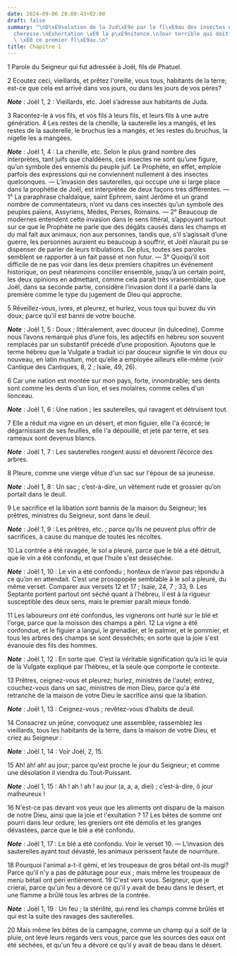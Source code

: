 ```yaml
---
date: 2024-09-06 20:00:43+02:00
draft: false
summary: "\nD\xE9solation de la Jud\xE9e par le fl\xE9au des insectes et de la s\xE9\
  cheresse.\nExhortation \xE0 la p\xE9nitence.\nJour terrible qui doit succ\xE9der\
  \ \xE0 ce premier fl\xE9au.\n"
title: Chapitre 1
---
```





1 Parole du Seigneur qui fut adressée à Joël, fils de Phatuel.


2 Ecoutez ceci, vieillards, et prêtez l'oreille, vous tous, habitants de la terre; est-ce que cela est arrivé dans vos jours, ou dans les jours de vos pères?

***Note*** :  Joël 1, 2 : Vieillards, etc. Joël s’adresse aux habitants de Juda.

3 Racontez-le à vos fils, et vos fils à leurs fils, et leurs fils à une autre génération. 4 Les restes de la chenille, la sauterelle les a mangés, et les restes de la sauterelle, le bruchus les a mangés, et les restes du bruchus, la nigelle les a mangées.

***Note*** :  Joël 1, 4 : La chenille, etc. Selon le plus grand nombre des interprètes, tant juifs que chaldéens, ces insectes ne sont qu’une figure, qu’un symbole des ennemis du peuple juif. Le Prophète, en effet, emploie parfois des expressions qui ne conviennent nullement à des insectes quelconques. ― L’invasion des sauterelles, qui occupe une si large place dans la prophétie de Joël, est interprétée de deux façons très différentes. ― 1° La paraphrase chaldaïque, saint Ephrem, saint Jérôme et un grand nombre de commentateurs, n’ont vu dans ces insectes qu’un symbole des peuples païens, Assyriens, Mèdes, Perses, Romains. ― 2° Beaucoup de modernes entendent cette invasion dans le sens littéral, s’appuyant surtout sur ce que le Prophète ne parle que des dégâts causés dans les champs et du mal fait aux animaux, non aux personnes, tandis que, s’il s’agissait d’une guerre, les personnes auraient eu beaucoup à souffrir, et Joël n’aurait pu se dispenser de parler de leurs tribulations. De plus, toutes ses paroles semblent
se rapporter à un fait passé et non futur. ― 3° Quoiqu’il soit difficile de ne pas voir dans les deux premiers chapitres un événement historique, on peut néanmoins concilier ensemble, jusqu’à un certain point, les deux opinions en admettant, comme cela paraît très vraisemblable, que Joël, dans sa seconde partie, considère l’invasion dont il a parlé dans la première comme le type du jugement de Dieu qui approche.


5 Réveillez-vous, ivres, et pleurez, et hurlez, vous tous qui buvez du vin doux; parce qu'il est banni de votre bouche.

***Note*** :  Joël 1, 5 : Doux ; littéralement, avec douceur (in dulcedine). Comme nous l’avons remarqué plus d’une fois, les adjectifs en hébreu son souvent remplacés par un substantif précédé d’une proposition. Ajoutons que le terme hébreu que la Vulgate a traduit ici par douceur signifie le vin doux ou nouveau, en latin mustum, mot qu’elle a employée ailleurs elle-même (voir Cantique des Cantiques, 8, 2 ; Isaïe, 49, 26).

6 Car une nation est montée sur mon pays, forte, innombrable; ses dents sont comme les dents d'un lion, et ses molaires, comme celles d'un lionceau.

***Note*** :  Joël 1, 6 : Une nation ; les sauterelles, qui ravagent et détruisent tout.

7 Elle a réduit ma vigne en un désert, et mon figuier, elle l'a écorcé; le dégarnissant de ses feuilles, elle l'a dépouillé, et jeté par terre, et ses rameaux sont devenus blancs.

***Note*** :  Joël 1, 7 : Les sauterelles rongent aussi et dévorent l’écorce des arbres.


8 Pleure, comme une vierge vêtue d'un sac sur l'époux de sa jeunesse.

***Note*** :  Joël 1, 8 : Un sac ; c’est-à-dire, un vêtement rude et grossier qu’on portait dans le deuil.

9 Le sacrifice et la libation sont bannis de la maison du Seigneur; les prêtres, ministres du Seigneur, sont dans le deuil.

***Note*** :  Joël 1, 9 : Les prêtres, etc. ; parce qu’ils ne peuvent plus offrir de sacrifices, à cause du manque de toutes les récoltes.


10 La contrée a été ravagée, le sol a pleuré, parce que le blé a été détruit, que le vin a été confondu, et que l'huile s'est desséchée.

***Note*** :  Joël 1, 10 : Le vin a été confondu ; honteux de n’avoir pas répondu à ce qu’on en attendait. C’est une prosopopée semblable à le sol a pleuré, du même verset. Comparer aux versets 12 et 17 ; Isaïe, 24, 7 ; 33, 9. Les Septante portent partout ont séché quant à l’hébreu, il est à la rigueur susceptible des deux sens, mais le premier paraît mieux fondé.


11 Les laboureurs ont été confondus, les vignerons ont hurlé sur le blé et l'orge, parce que la moisson des champs a péri. 12 La vigne a été confondue, et le figuier a langui, le grenadier, et le palmier, et le pommier, et tous les arbres des champs se sont desséchés; en sorte que la joie s'est évanouie des fils des hommes.

***Note*** :  Joël 1, 12 : En sorte que. C’est la véritable signification qu’a ici le quia de la Vulgate expliqué par l’hébreu, et la seule que comporte le contexte.


13 Prêtres, ceignez-vous et pleurez; hurlez, ministres de l'autel; entrez, couchez-vous dans un sac, ministres de mon Dieu, parce qu'a été retranché de la maison de votre Dieu le sacrifice ainsi que la libation.

***Note*** :  Joël 1, 13 : Ceignez-vous ; revêtez-vous d’habits de deuil.

14 Consacrez un jeûne, convoquez une assemblée, rassemblez les vieillards, tous les habitants de la terre, dans la maison de votre Dieu, et criez au Seigneur :

***Note*** :  Joël 1, 14 : Voir Joël, 2, 15.

15 Ah! ah! ah! au jour; parce qu'est proche le jour du Seigneur; et comme une désolation il viendra du Tout-Puissant.

***Note*** :  Joël 1, 15 : Ah ! ah ! ah ! au jour (a, a, a, diei) ; c’est-à-dire, ô jour malheureux !


16 N'est-ce pas devant vos yeux que les aliments ont disparu de la maison de notre Dieu, ainsi que la joie et l'exultation ? 17 Les bêtes de somme ont pourri dans leur ordure, les greniers ont été démolis et les granges dévastées, parce que le blé a été confondu.

***Note*** :  Joël 1, 17 : Le blé a été confondu. Voir le verset 10. ― L’invasion des sauterelles ayant tout dévasté, les animaux périssent faute de nourriture.


18 Pourquoi l'animal a-t-il gémi, et les troupeaux de gros bétail ont-ils mugi? Parce qu'il n'y a pas de pâturage pour eux ; mais même les troupeaux de menu bétail ont péri entièrement. 19 C'est vers vous. Seigneur, que je crierai, parce qu'un feu a dévoré ce qu'il y avait de beau dans le désert, et une flamme a brûlé tous les arbres de la contrée.

***Note*** :  Joël 1, 19 : Un feu ; la stérilité, qui rend les champs comme brûlés et qui est la suite des ravages des sauterelles.

20 Mais même les bêtes de la campagne, comme un champ qui a soif de la pluie, ont levé leurs regards vers vous, parce que les sources des eaux ont été séchées, et qu'un feu a dévoré ce qu'il y avait de beau dans le désert.

